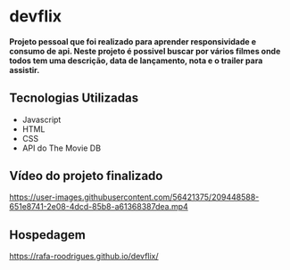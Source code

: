 # devflix

<h4>
  Projeto pessoal que foi realizado para aprender responsividade e consumo de api. Neste projeto é possivel buscar por vários filmes onde todos tem uma descrição, data de lançamento, nota e o trailer para assistir.
</h4>

## Tecnologias Utilizadas
+ Javascript
+ HTML
+ CSS
+ API do The Movie DB

## Vídeo do projeto finalizado
https://user-images.githubusercontent.com/56421375/209448588-651e8741-2e08-4dcd-85b8-a61368387dea.mp4

## Hospedagem
https://rafa-roodrigues.github.io/devflix/








